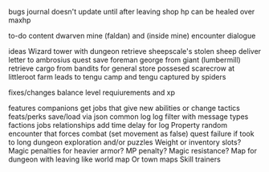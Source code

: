 bugs
journal doesn't update until after leaving shop
hp can be healed over maxhp

to-do content
dwarven mine (faldan) and (inside mine) encounter dialogue

ideas
Wizard tower with dungeon 
retrieve sheepscale's stolen sheep
deliver letter to ambrosius quest
save foreman george from giant (lumbermill)
retrieve cargo from bandits for general store
possesed scarecrow at littleroot farm
leads to tengu camp and tengu captured by spiders

fixes/changes
balance level requiurements and xp

features
companions get jobs that give new abilities or change tactics
feats/perks
save/load via json
common log
log filter with message types
factions
jobs
relationships
add time delay for log
Property
random encounter that forces combat (set movement as false)
quest failure if took to long
dungeon exploration and/or puzzles
Weight or inventory slots?
Magic penalties for heavier armor? MP penalty?
Magic resistance?
Map for dungeon with leaving like world map
Or town maps
Skill trainers 

